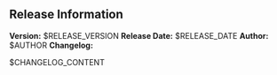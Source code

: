 ## Release Information

**Version:** $RELEASE_VERSION
**Release Date:** $RELEASE_DATE
**Author:** $AUTHOR
**Changelog:**

$CHANGELOG_CONTENT